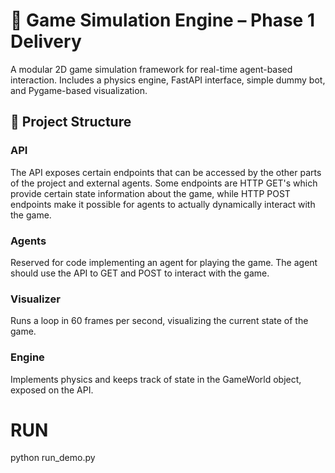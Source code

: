 # 🚀 Game Simulation Engine – Phase 1 Delivery

A modular 2D game simulation framework for real-time agent-based interaction. Includes a physics engine, FastAPI interface, simple dummy bot, and Pygame-based visualization.

## 📁 Project Structure

### API
The API exposes certain endpoints that can be accessed by the other parts of the project and external agents. Some endpoints are HTTP GET's which provide certain state information about the game, while HTTP POST endpoints make it possible for agents to actually dynamically interact with the game.

### Agents
Reserved for code implementing an agent for playing the game. The agent should use the API to GET and POST to interact with the game.

### Visualizer 
Runs a loop in 60 frames per second, visualizing the current state of the game.

### Engine
Implements physics and keeps track of state in the GameWorld object, exposed on the API.


# RUN
python run_demo.py
